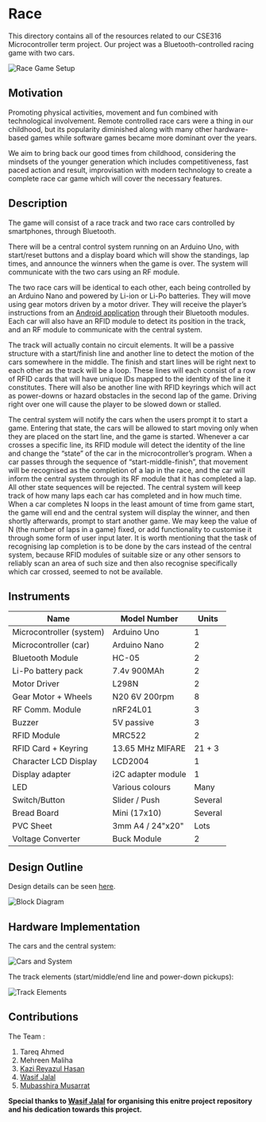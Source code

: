 # Race
This directory contains all of the resources related to our CSE316 Microcontroller term project. Our project was a Bluetooth-controlled racing game with two cars. 

![Race Game Setup](https://github.com/WJGalib/3-1/blob/main/16/project/_PROJECT_FINAL/design/game.jpg)

 
## Motivation
Promoting physical activities, movement and fun combined with  technological involvement. Remote controlled race cars were a thing in our childhood, but its popularity diminished along with many other hardware-based games while software games became more dominant over the years.

We aim to bring back our good times from childhood, considering the mindsets of the younger generation which includes competitiveness, fast paced action and result, improvisation with modern technology to create a complete race car game which will cover the necessary features.


## Description
The game will consist of a race track and two race cars controlled by smartphones, through Bluetooth. 

There will be a central control system running on an Arduino Uno, with start/reset buttons and a display board which will show the standings, lap times, and announce the winners when the game is over. The system will communicate with the two cars using an RF module. 

The two race cars will be identical to each other, each being controlled by an Arduino Nano and powered by Li-ion or Li-Po batteries. They will move using gear motors driven by a motor driver. They will receive the player’s instructions from an [Android application](https://play.google.com/store/apps/details?id=braulio.calle.bluetoothRCcontroller) through their Bluetooth modules. Each car will also have an RFID module to detect its position in the track, and an RF module to communicate with the central system.

The track will actually contain no circuit elements. It will be a passive structure with a start/finish line and another line to detect the motion of the cars somewhere in the middle. The finish and start lines will be right next to each other as the track will be a loop. These lines will each consist of a row of RFID cards that will have unique IDs mapped to the identity of the line it constitutes. There will also be another line with RFID keyrings which will act as power-downs or hazard obstacles in the second lap of the game. Driving right over one will cause the player to be slowed down or stalled.

The central system will notify the cars when the users prompt it to start a game. Entering that state, the cars will be allowed to start moving only when they are placed on the start line, and the game is started. Whenever a car crosses a specific line, its RFID module will detect the identity of the line and change the “state” of the car in the microcontroller’s program. When a car passes through the sequence of “start-middle-finish”, that movement will be recognised as the completion of a lap in the race, and the car will inform the central system through its RF module that it has completed a lap. All other state sequences will be rejected. The central system will keep track of how many laps each car has completed and in how much time. When a car completes N loops in the least amount of time from game start, the game will end and the central system will display the winner, and then shortly afterwards, prompt to start another game. We may keep the value of N (the number of laps in a game) fixed, or add functionality to customise it through some form of user input later. It is worth mentioning that the task of recognising lap completion is to be done by the cars instead of the central system, because RFID modules of suitable size or any other sensors to reliably scan an area of such size and then also recognise specifically which car crossed, seemed to not be available. 


## Instruments

| Name                     | Model Number        | Units    |
| ------------------------ | ------------------- | -------- |
| Microcontroller (system) | Arduino Uno         | 1        |
| Microcontroller (car)    | Arduino Nano        | 2        |
| Bluetooth Module         | HC-05               | 2        |
| Li-Po battery pack       | 7.4v 900MAh         | 2        |
| Motor Driver             | L298N               | 2        |
| Gear Motor + Wheels      | N20 6V 200rpm       | 8        |
| RF Comm. Module          | nRF24L01            | 3        |
| Buzzer                   | 5V passive          | 3        |
| RFID Module              | MRC522              | 2        |
| RFID Card + Keyring      | 13.65 MHz MIFARE    | 21 + 3   |
| Character LCD Display    | LCD2004             | 1        |
| Display adapter          | i2C adapter module  | 1        |
| LED                      | Various colours     | Many     |
| Switch/Button            | Slider / Push       | Several  |
| Bread Board              | Mini (17x10)        | Several  |
| PVC Sheet                | 3mm A4 / 24"x20"    | Lots     |
| Voltage Converter        | Buck Module         | 2        |

## Design Outline

Design details can be seen [here](_PROJECT_FINAL/design).

![Block Diagram](https://github.com/WJGalib/3-1/blob/main/16/project/_PROJECT_FINAL/design/block_diagram.jpg)


## Hardware Implementation 

The cars and the central system:

![Cars and System](https://github.com/WJGalib/3-1/blob/main/16/project/_PROJECT_FINAL/design/hardware.jpg)

The track elements (start/middle/end line and power-down pickups): 

![Track Elements](https://github.com/WJGalib/3-1/blob/main/16/project/_PROJECT_FINAL/design/track_elements.jpg)


## Contributions
The Team :
1. Tareq Ahmed
2. Mehreen Maliha
3. [Kazi Reyazul Hasan](https://github.com/kreyazulh)
4. [Wasif Jalal](https://github.com/WJGalib)
5. [Mubasshira Musarrat](https://github.com/MubasshiraMusarrat)

**Special thanks to [Wasif Jalal](https://github.com/WJGalib) for organising this enitre project repository and his dedication towards this project.**
